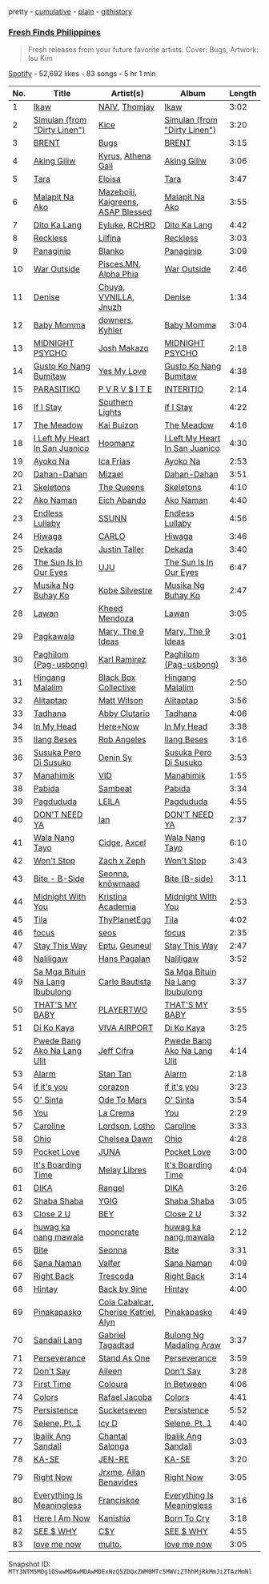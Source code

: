 pretty - [cumulative](/playlists/cumulative/37i9dQZF1DXd41OiKoLJY1.md) - [plain](/playlists/plain/37i9dQZF1DXd41OiKoLJY1) - [githistory](https://github.githistory.xyz/mackorone/spotify-playlist-archive/blob/main/playlists/plain/37i9dQZF1DXd41OiKoLJY1)

### [Fresh Finds Philippines](https://open.spotify.com/playlist/37i9dQZF1DXd41OiKoLJY1)

> Fresh releases from your future favorite artists\. Cover: Bugs, Artwork: Isu Kim

[Spotify](https://open.spotify.com/user/spotify) - 52,692 likes - 83 songs - 5 hr 1 min

| No. | Title | Artist(s) | Album | Length |
|---|---|---|---|---|
| 1 | [Ikaw](https://open.spotify.com/track/5xC60leoMhoPd9jKkmTC9q) | [NAIV](https://open.spotify.com/artist/20slUJYsGQ6lecW91DROiN), [Thomjay](https://open.spotify.com/artist/1bTKOi8dJkTvMajMjikBti) | [Ikaw](https://open.spotify.com/album/3Pey4ZkeKykmkMTSKoj6kl) | 3:02 |
| 2 | [Simulan \(from "Dirty Linen"\)](https://open.spotify.com/track/4a0nV7vaaK8SpQhT6EbitJ) | [Kice](https://open.spotify.com/artist/6kIMW8iywqC1dphocNKtgC) | [Simulan \(from "Dirty Linen"\)](https://open.spotify.com/album/2G6UrD6DaP1hSUFO2Xl65B) | 3:20 |
| 3 | [BRENT](https://open.spotify.com/track/1dCjx8ExOJYcl1fHuXdy4G) | [Bugs](https://open.spotify.com/artist/6G9MlqHkHJ1PaDShA2ZiAN) | [BRENT](https://open.spotify.com/album/5QIxYBd8seKUUzONN51h2k) | 3:15 |
| 4 | [Aking Giliw](https://open.spotify.com/track/2ISmDu33Qtb4Vc5SwN9ZQw) | [Kyrus](https://open.spotify.com/artist/2WN13ZeABzdwbyqbyXK6az), [Athena Gail](https://open.spotify.com/artist/7B2olqCA3cYn1IrKE13V5F) | [Aking Giliw](https://open.spotify.com/album/0BHhPdi6MI9XqfsZPqAXvu) | 3:06 |
| 5 | [Tara](https://open.spotify.com/track/3NimYBOYLIibQkGYqfJ5S5) | [Eloisa](https://open.spotify.com/artist/5mDsFqB6IM7KUbrk9pOZEF) | [Tara](https://open.spotify.com/album/4uRICr5wvf7MgUROIdrAwB) | 3:47 |
| 6 | [Malapit Na Ako](https://open.spotify.com/track/49UjgEWa9wyfvSvbjBlCYE) | [Mazeboiii](https://open.spotify.com/artist/3DFM7ya81iULbYzrxvXzo2), [Kaigreens](https://open.spotify.com/artist/6f4sTsyQi2OkY4hqhVkHka), [ASAP Blessed](https://open.spotify.com/artist/15oWlVKvNYnpDhwRvLUaqn) | [Malapit Na Ako](https://open.spotify.com/album/7GW296BZ1Yp391lBELCiaa) | 3:55 |
| 7 | [Dito Ka Lang](https://open.spotify.com/track/67xU0MqPJ9McrUzTSKKQcD) | [Eyluke](https://open.spotify.com/artist/0upxuPJ3rfJ88WYSQOXZFq), [RCHRD](https://open.spotify.com/artist/3XEPhTiqZhOcAyueu5DlmO) | [Dito Ka Lang](https://open.spotify.com/album/0Jaar1EvYvSqbNyzcIGxg8) | 4:42 |
| 8 | [Reckless](https://open.spotify.com/track/7v9EXUIIfY04MYrTThX4Xw) | [Lilfina](https://open.spotify.com/artist/0tnC36MXlHHOQo2JnDmnTN) | [Reckless](https://open.spotify.com/album/6b9OPYJiLw4OIzBHN1tTiB) | 3:03 |
| 9 | [Panaginip](https://open.spotify.com/track/0PRwyoEl1Y7yFdippZYjeu) | [Blanko](https://open.spotify.com/artist/3uETMeCNufzNR3aJnzY3WM) | [Panaginip](https://open.spotify.com/album/7aeNwQOPTb7ftZNYanXmV7) | 3:09 |
| 10 | [War Outside](https://open.spotify.com/track/0hyWpAM1B7rNdVpewFce5U) | [Pisces.MN](https://open.spotify.com/artist/38Xmv6NoOX157hPeH5Tzsh), [Alpha Phia](https://open.spotify.com/artist/3bkrGwgkizjF6f5XnBY5PX) | [War Outside](https://open.spotify.com/album/1UJIAJgtB9as8t58vmyvXy) | 2:46 |
| 11 | [Denise](https://open.spotify.com/track/4iErngYaU4sjE9N0cLGK4k) | [Chuya](https://open.spotify.com/artist/2GXEVRwL1sW36TxBxq1QsV), [VVNILLA](https://open.spotify.com/artist/77GOFfG6ibHi4EHpJkvUU7), [Jnuzh](https://open.spotify.com/artist/7HyJFrpVIEYmf2tRMVU8hk) | [Denise](https://open.spotify.com/album/3zJZMuU0xs8oFULg5AmzfB) | 1:34 |
| 12 | [Baby Momma](https://open.spotify.com/track/6S5z8hr2R6CRkDvPEFQXqf) | [downers](https://open.spotify.com/artist/4gxLBqfJRbgDef5K0ZXj1S), [Kyhler](https://open.spotify.com/artist/4jsiCHbMpW1rtpslqa6CtW) | [Baby Momma](https://open.spotify.com/album/2WUYYGSYU188rW1Cwautt6) | 3:04 |
| 13 | [MIDNIGHT PSYCHO](https://open.spotify.com/track/2gYgNdoOD8JbsjuF2LckfZ) | [Josh Makazo](https://open.spotify.com/artist/6xx5onyQzBbqxee5Ogqouv) | [MIDNIGHT PSYCHO](https://open.spotify.com/album/6wHkWj00LfcEURR9eWuCuG) | 2:18 |
| 14 | [Gusto Ko Nang Bumitaw](https://open.spotify.com/track/1x2nW4FPLagzO9L8OUlzEh) | [Yes My Love](https://open.spotify.com/artist/2ySp44kTR0uNVfilvTdyuX) | [Gusto Ko Nang Bumitaw](https://open.spotify.com/album/3go6h56xtpMxlqhEnA6lHb) | 4:38 |
| 15 | [PARASITIKO](https://open.spotify.com/track/60wiposLC1z5ZzIjTJhtR0) | [P V R V $ I T E](https://open.spotify.com/artist/609Y4tvqp01F46SC1tTPJf) | [INTERITIO](https://open.spotify.com/album/0ufCu0ITu9g4mYgoe5PO2W) | 2:14 |
| 16 | [If I Stay](https://open.spotify.com/track/5orORQ2flXw1sALhl2duvx) | [Southern Lights](https://open.spotify.com/artist/33wLJl2TFmw8mEDztLnG2F) | [If I Stay](https://open.spotify.com/album/7viBR4NGYOevB1TMwgWbVH) | 4:22 |
| 17 | [The Meadow](https://open.spotify.com/track/5j6fSDMlY0t2skSC7CY6Ze) | [Kai Buizon](https://open.spotify.com/artist/5E0ONvPoq9Y6C6BI0uz430) | [The Meadow](https://open.spotify.com/album/7LMpgC0J9hjYE66vsG7G8u) | 4:16 |
| 18 | [I Left My Heart In San Juanico](https://open.spotify.com/track/2uki8DHdCnQrLMU0hctVwz) | [Hoomanz](https://open.spotify.com/artist/7c5Z38qLsdLhJmb2mjgpIg) | [I Left My Heart In San Juanico](https://open.spotify.com/album/6MENCobAX4nbI1WogwjnRq) | 4:30 |
| 19 | [Ayoko Na](https://open.spotify.com/track/3VEfrWoKPXmFZBhr22jd9V) | [Ica Frias](https://open.spotify.com/artist/4BMJPuY3xYcWASa0vyHaQJ) | [Ayoko Na](https://open.spotify.com/album/1ys9OnR7NP9E17fLk5cdrT) | 2:53 |
| 20 | [Dahan\-Dahan](https://open.spotify.com/track/1qw0Gi0c5UKqVRjNj3121i) | [Mizael](https://open.spotify.com/artist/2QkiE8Wi27b66Q36nXVvrl) | [Dahan\-Dahan](https://open.spotify.com/album/0XDqey9KHBKrnrP5ziVXPh) | 3:51 |
| 21 | [Skeletons](https://open.spotify.com/track/5ufdAHsiJ9A4ypntKVhWnU) | [The Queens](https://open.spotify.com/artist/1QX8vYXPBUyaYRCvA1qKYV) | [Skeletons](https://open.spotify.com/album/1tY7sEV8ygBwdrE9HChje4) | 4:10 |
| 22 | [Ako Naman](https://open.spotify.com/track/4L6YbLtrmQDPL5trE46Y3K) | [Eich Abando](https://open.spotify.com/artist/4P0t8vaBaxjgv6i6bmI3hR) | [Ako Naman](https://open.spotify.com/album/0OAwX0xp3USQa26ZInDMiF) | 4:40 |
| 23 | [Endless Lullaby](https://open.spotify.com/track/6AE0K1CdD9WJCfmlX2ddOa) | [SSUNN](https://open.spotify.com/artist/1GkXuyf7W9WnQhHuBov71K) | [Endless Lullaby](https://open.spotify.com/album/45TeLkHuVP0LNvvcnXCLaF) | 4:56 |
| 24 | [Hiwaga](https://open.spotify.com/track/0rx4HeXRKtxLicgljIFkv3) | [CARLO](https://open.spotify.com/artist/35UTd8xGxIwWnJVfg3n3OY) | [Hiwaga](https://open.spotify.com/album/1hcs5HpI4H57cTBSTKWPnp) | 3:46 |
| 25 | [Dekada](https://open.spotify.com/track/5riQUYoIZ5jDXZD0kqN66W) | [Justin Taller](https://open.spotify.com/artist/6EWxRnepcr37PGDIara8gI) | [Dekada](https://open.spotify.com/album/1G3JgZMBSqp2mUtfIp8eEr) | 3:40 |
| 26 | [The Sun Is In Our Eyes](https://open.spotify.com/track/0htL9fhtoeL1XMFi3mnSTm) | [UJU](https://open.spotify.com/artist/2rc8Sz5mhQYrNg9xkoYlMI) | [The Sun Is In Our Eyes](https://open.spotify.com/album/62KE5bmBpoqYtkLQYMkFJh) | 6:47 |
| 27 | [Musika Ng Buhay Ko](https://open.spotify.com/track/1TkZopiuipMTYBvbBQt4kM) | [Kobe Silvestre](https://open.spotify.com/artist/2iky61v2fEDuLWXKcuyMqX) | [Musika Ng Buhay Ko](https://open.spotify.com/album/4JrD7gAZCobItGYM7Su1Mj) | 2:47 |
| 28 | [Lawan](https://open.spotify.com/track/4DqVXqUyfaile8iPDyklQv) | [Kheed Mendoza](https://open.spotify.com/artist/2tTrLR2zP9657x2hPiGU6Q) | [Lawan](https://open.spotify.com/album/14Z0giUdJX8UqkI8Dj24b9) | 3:05 |
| 29 | [Pagkawala](https://open.spotify.com/track/1aB2oLBLZst99ctao7ul9x) | [Mary, The 9 Ideas](https://open.spotify.com/artist/2rLK4lRZOyqJjbEJQmyi5t) | [Mary, The 9 Ideas](https://open.spotify.com/album/2BLO0iQJICAhMgFHScqO6h) | 3:01 |
| 30 | [Paghilom \(Pag\-usbong\)](https://open.spotify.com/track/33vUEF2CBP224iuRzvKmT7) | [Karl Ramirez](https://open.spotify.com/artist/78JXNSo2xUBaf6L0tmJabL) | [Paghilom \(Pag\-usbong\)](https://open.spotify.com/album/66vQ0M27CEYSqe0ZcxqKOO) | 3:36 |
| 31 | [Hingang Malalim](https://open.spotify.com/track/4xEtETMYA58Z5HAsOTvp5i) | [Black Box Collective](https://open.spotify.com/artist/0wKpCwB9oqKN7Lq6XRnUym) | [Hingang Malalim](https://open.spotify.com/album/4fx72jS6EHLlI2QDBTRpQb) | 2:50 |
| 32 | [Alitaptap](https://open.spotify.com/track/3M9ZlNsdyW7O5yWYYhkqip) | [Matt Wilson](https://open.spotify.com/artist/5xPS5Chr0YYtb1VmZJqz38) | [Alitaptap](https://open.spotify.com/album/63v49wfOqvf4Z0NCMRtV1F) | 3:56 |
| 33 | [Tadhana](https://open.spotify.com/track/2YpR7PNItwMZA5UwrSl5sj) | [Abby Clutario](https://open.spotify.com/artist/3zKyRDryBbAiatjjujZwQL) | [Tadhana](https://open.spotify.com/album/1RgZ5EpDZiSrvaDpfCXKFF) | 4:06 |
| 34 | [In My Head](https://open.spotify.com/track/6WeKau1VmqiuqTBMxGWk4q) | [Here+Now](https://open.spotify.com/artist/0af4cnTm3y78ahi9lVVrRS) | [In My Head](https://open.spotify.com/album/3KyYyXpZ91aKMahmX8C6o6) | 3:38 |
| 35 | [Ilang Beses](https://open.spotify.com/track/0RkkYf1AAfyZgJm3pltz5I) | [Rob Angeles](https://open.spotify.com/artist/7Et4VZZkCNROFXQHje3LHH) | [Ilang Beses](https://open.spotify.com/album/4W1VHmkocdu1qFa4vIM0bn) | 3:16 |
| 36 | [Susuka Pero Di Susuko](https://open.spotify.com/track/6oyE0g9YMWRkHcjlKnSAPk) | [Denin Sy](https://open.spotify.com/artist/42gcHqku5AvQyAEkIj27Jt) | [Susuka Pero Di Susuko](https://open.spotify.com/album/6yjEXos2M6KnAmkMMaF2l4) | 3:53 |
| 37 | [Manahimik](https://open.spotify.com/track/3HSyOAMNBhgjpVwGfXlV9P) | [VID](https://open.spotify.com/artist/5mtu6plEC7sUWGo68fi6q1) | [Manahimik](https://open.spotify.com/album/0xZuLes0dhp1V9BamJxd0D) | 1:55 |
| 38 | [Pabida](https://open.spotify.com/track/5CMBQ9i7oZosIyBsklzyn6) | [Sambeat](https://open.spotify.com/artist/2LITluyXgELqjIQc2SOFRP) | [Pabida](https://open.spotify.com/album/5Z3jO2NX9EfEWrjolOvF6b) | 3:34 |
| 39 | [Pagdududa](https://open.spotify.com/track/3SubhB3rBDLT3B3RSqPtrx) | [LEILA](https://open.spotify.com/artist/3PuI7h8Gfqdn9YyicCb10v) | [Pagdududa](https://open.spotify.com/album/6sYspOIompcaSVViclOWHk) | 4:55 |
| 40 | [DON'T NEED YA](https://open.spotify.com/track/4QvoUCFKkCNCWx3EW8Ln9f) | [Ian](https://open.spotify.com/artist/0cGEajsmUu72utDiZfM9lY) | [DON'T NEED YA](https://open.spotify.com/album/3GP2Q2zZ8doFGbOIf3HAS8) | 2:37 |
| 41 | [Wala Nang Tayo](https://open.spotify.com/track/2UViY0UWtHK1ke4HIuTHkh) | [Cidge](https://open.spotify.com/artist/6eAjNftqqRLppEILHT7rm7), [Axcel](https://open.spotify.com/artist/0qDIpMHnSe96vV0rqtlK9q) | [Wala Nang Tayo](https://open.spotify.com/album/6eIAlodZ3C6HG2lT736bkC) | 6:10 |
| 42 | [Won't Stop](https://open.spotify.com/track/18clc0q7L2NmQCaW0Jgfhy) | [Zach x Zeph](https://open.spotify.com/artist/4CYeHT9n7RrHjp3SGS455I) | [Won't Stop](https://open.spotify.com/album/16hzbzlEkhY0G4qrHIZVF5) | 3:43 |
| 43 | [Bite \- B\-Side](https://open.spotify.com/track/1kI1E4RcKNuWorLvzga6Hq) | [Seonna](https://open.spotify.com/artist/0joIRp90jblIA0s5GWwmBw), [knōwmaad](https://open.spotify.com/artist/1fLR67iN8Rm9atDIhgMbAU) | [Bite \(B\-side\)](https://open.spotify.com/album/6pea1H1y5G09LF0MCHwMUc) | 3:11 |
| 44 | [Midnight With You](https://open.spotify.com/track/29Rq6J0bsjQ9HWRlTPyGz2) | [Kristina Academia](https://open.spotify.com/artist/5K056ydoaFCoR0zfsr2MD2) | [Midnight With You](https://open.spotify.com/album/1fEGDs0f10JJuF0dAQODXq) | 2:53 |
| 45 | [Tila](https://open.spotify.com/track/40CWJsQphBFTnm2o0JDWBl) | [ThyPlanetEgg](https://open.spotify.com/artist/5dXnRa5vXutaJpIZfRLUva) | [Tila](https://open.spotify.com/album/35DRGbRA4oxcmilfiKEwt0) | 4:02 |
| 46 | [focus](https://open.spotify.com/track/4PnDDnjFvjRC723kgQ7kf8) | [seos](https://open.spotify.com/artist/3ARcA6vRUflFo0cG4qgrKW) | [focus](https://open.spotify.com/album/0v8JfOwe6AxJUI7XuuyOvC) | 2:35 |
| 47 | [Stay This Way](https://open.spotify.com/track/2l1aEKM9s7oKs23EM4M2TE) | [Eptu](https://open.spotify.com/artist/6Nvf6NU0aWICRUxk3tVpXB), [Geuneul](https://open.spotify.com/artist/6uSaCBHrprsu7g60k2pcIW) | [Stay This Way](https://open.spotify.com/album/5DsUfCu6K9nQ3hKy6WFwIb) | 2:47 |
| 48 | [Naliligaw](https://open.spotify.com/track/0tI4kJ4rfbJzp1eY5IIEpM) | [Hans Pagalan](https://open.spotify.com/artist/2uRXcHgMmh3J03rZrIlMOP) | [Naliligaw](https://open.spotify.com/album/28cqbwWFFf8YEOmZ0RvBH8) | 3:52 |
| 49 | [Sa Mga Bituin Na Lang Ibubulong](https://open.spotify.com/track/4tilch5mBaQxzeykOaq3ra) | [Carlo Bautista](https://open.spotify.com/artist/3SwnBBc7T2hYRPnPGUDmh9) | [Sa Mga Bituin Na Lang Ibubulong](https://open.spotify.com/album/4wviywxetjc2EbLovm1DB1) | 3:37 |
| 50 | [THAT'S MY BABY](https://open.spotify.com/track/1o1Z58MIuGdh6wWjAVaKk3) | [PLAYERTWO](https://open.spotify.com/artist/4wjgqUtfS9TNfMHhjEqAb7) | [THAT'S MY BABY](https://open.spotify.com/album/7paiBbiE47HIMd3x5HQPCJ) | 3:55 |
| 51 | [Di Ko Kaya](https://open.spotify.com/track/7gksJKtNjsAEuUvy0LikCw) | [VIVA AIRPORT](https://open.spotify.com/artist/5D5D96KzUnlgKzaYPqDIn0) | [Di Ko Kaya](https://open.spotify.com/album/3wxQ7mC6YhIrA5wrOMrK2m) | 3:25 |
| 52 | [Pwede Bang Ako Na Lang Ulit](https://open.spotify.com/track/5C0qiTrshrTIX39Mghx0qP) | [Jeff Cifra](https://open.spotify.com/artist/1rDZsKJMNkRas9AZRQqwws) | [Pwede Bang Ako Na Lang Ulit](https://open.spotify.com/album/4z7xaGq9T4CcKOFYLpENsH) | 4:14 |
| 53 | [Alarm](https://open.spotify.com/track/6hUbRR7p5gbKEwy58Hx9tz) | [Stan Tan](https://open.spotify.com/artist/4duhsBPQoYg4a0uvyKvBhH) | [Alarm](https://open.spotify.com/album/2GDVEeLUEcOySzihxIbEga) | 2:18 |
| 54 | [if it's you](https://open.spotify.com/track/3l4CLionIkejhdXqVbSjlz) | [corazon](https://open.spotify.com/artist/0I8hb4wojjiRmXHUqAyRFo) | [if it's you](https://open.spotify.com/album/7fXsyBwFSuiOb1UbW6svCq) | 3:23 |
| 55 | [O' Sinta](https://open.spotify.com/track/0zAV8rYo4BCn5jVJF3h6Wv) | [Ode To Mars](https://open.spotify.com/artist/6etJcEI2w59O6B0PDsMS8U) | [O' Sinta](https://open.spotify.com/album/6igvPzuBV8LlEsHTQWAWwl) | 3:54 |
| 56 | [You](https://open.spotify.com/track/4bo2lCA1iUYVEo8lY3hUk7) | [La Crema](https://open.spotify.com/artist/14rN9CCEd6amLJxcnRpnph) | [You](https://open.spotify.com/album/75xlBb4PuFaIALFZ3xIlNK) | 2:29 |
| 57 | [Caroline](https://open.spotify.com/track/0H9wx9ciDagjAf6jYWXgD5) | [Lordson](https://open.spotify.com/artist/3ZbvKIiMZLvfLIAyyleODZ), [Lotho](https://open.spotify.com/artist/5FcgDmGKXGtdhSj3i8pVpQ) | [Caroline](https://open.spotify.com/album/04kV49Fzlyu0w98jDUpMhW) | 3:33 |
| 58 | [Ohio](https://open.spotify.com/track/6kH0CfhLZ8u8a8dAHU41RF) | [Chelsea Dawn](https://open.spotify.com/artist/5ivM0OETR0pUou4EesF1G0) | [Ohio](https://open.spotify.com/album/5MptfXOQkdhmVDUZbALxll) | 4:28 |
| 59 | [Pocket Love](https://open.spotify.com/track/0Yyv0l7aCy6yirbzLM4Bo6) | [JUNA](https://open.spotify.com/artist/320c4FrMt0pfsfhhawLm0a) | [Pocket Love](https://open.spotify.com/album/18i89V4FXocgbo2kcFcCGC) | 3:00 |
| 60 | [It's Boarding Time](https://open.spotify.com/track/0K26jx61Bt601cDezgnSMu) | [Melay Libres](https://open.spotify.com/artist/2OvBdzSYQie2o9FGydtz2k) | [It's Boarding Time](https://open.spotify.com/album/0n7eVVigFnSDMPd484f23u) | 4:04 |
| 61 | [DIKA](https://open.spotify.com/track/4e5qNv9gXHb7NYtptDYxuJ) | [Rangel](https://open.spotify.com/artist/0bleiPugTnkqSUBnepa7Xi) | [DIKA](https://open.spotify.com/album/6LxvwPdCLLVzMVjFE7eN9S) | 3:26 |
| 62 | [Shaba Shaba](https://open.spotify.com/track/7iGxw1v7pjyV7ItuLcMxQa) | [YGIG](https://open.spotify.com/artist/04mJjT5cUTgh48V42KlL1U) | [Shaba Shaba](https://open.spotify.com/album/7k6rO7aOLlEQRzKgV6MibC) | 3:05 |
| 63 | [Close 2 U](https://open.spotify.com/track/33ENc4gz8QUU5Ob7OGeWqF) | [BEY](https://open.spotify.com/artist/6MYSHBS05JhG9w72ZONg9r) | [Close 2 U](https://open.spotify.com/album/5fSUB6XkKUpNVUjQKqTGbQ) | 3:32 |
| 64 | [huwag ka nang mawala](https://open.spotify.com/track/1tqQvcjOiBdtjJe6QllxB0) | [mooncrate](https://open.spotify.com/artist/0Qk3nj7X8lCFIbBw6fffdC) | [huwag ka nang mawala](https://open.spotify.com/album/5Q6Y59J14wbx68r7Gae5z1) | 2:12 |
| 65 | [Bite](https://open.spotify.com/track/0AVSj3NYlGQjTfVUM7ikt3) | [Seonna](https://open.spotify.com/artist/0joIRp90jblIA0s5GWwmBw) | [Bite](https://open.spotify.com/album/30irPQi47oRuZidmNmLxp1) | 3:31 |
| 66 | [Sana Naman](https://open.spotify.com/track/1yXZFbOoVTavqjOA4LaUbl) | [Valfer](https://open.spotify.com/artist/7jBRVBJ512SxfO12xb6OPH) | [Sana Naman](https://open.spotify.com/album/2XpfYrb3DflLeiNDc3eXVd) | 4:09 |
| 67 | [Right Back](https://open.spotify.com/track/58H8HW6a37LQlQZkspZAvy) | [Trescoda](https://open.spotify.com/artist/4A98hy3K6soG8jYlISrUhj) | [Right Back](https://open.spotify.com/album/3Jn802r3uBjv2xa4N3OJyo) | 3:14 |
| 68 | [Hintay](https://open.spotify.com/track/2xCHSiBR0X0XzztkWK57eK) | [Back by 9ine](https://open.spotify.com/artist/0roPa5TXZI5RjPkrMAOf7W) | [Hintay](https://open.spotify.com/album/1CF6njrGT3j8sbcW9AYshW) | 4:00 |
| 69 | [Pinakapasko](https://open.spotify.com/track/1Sb4HG4opx0SnaEAanhyio) | [Cola Cabalcar](https://open.spotify.com/artist/3QIIqSTYfFXmm3vrZkZcjV), [Cherise Katriel](https://open.spotify.com/artist/5w0v3Y4sMwMokCwiHeVDIN), [Alyn](https://open.spotify.com/artist/3H3vO3fVRiBYiKYqTQ1nXM) | [Pinakapasko](https://open.spotify.com/album/3Cz4yIl04VbrO3bu5udcnR) | 4:49 |
| 70 | [Sandali Lang](https://open.spotify.com/track/5QptHjHbjuAdQRQmDx7tBt) | [Gabriel Tagadtad](https://open.spotify.com/artist/6CadRLbU858nkPpPPkA3KC) | [Bulong Ng Madaling Araw](https://open.spotify.com/album/4yt6iKolTp4yb6cNCqpsbl) | 3:37 |
| 71 | [Perseverance](https://open.spotify.com/track/742z3bjfNIEXoyimIlsPM9) | [Stand As One](https://open.spotify.com/artist/14yJ1z4ps3uUZVCKHugzt2) | [Perseverance](https://open.spotify.com/album/10tUhSp8PYksNZrjfE0t3G) | 3:59 |
| 72 | [Don't Say](https://open.spotify.com/track/7iUXbSMsNExLUq25zhJeva) | [Aileen](https://open.spotify.com/artist/1phEgNADDXuh6C6G1tkagH) | [Don't Say](https://open.spotify.com/album/6xi9WWJRitZJ05R3HaOsbX) | 3:28 |
| 73 | [First Time](https://open.spotify.com/track/03Q3bxg6Z9W1fx1rF2D40R) | [Coloura](https://open.spotify.com/artist/22YlJuPLhTsW9m4fptz4r3) | [In Between](https://open.spotify.com/album/1ZloMlDghZCZiJLO00e0hu) | 4:06 |
| 74 | [Colors](https://open.spotify.com/track/1qKY6XYxsNNiGxVGfFTT8a) | [Rafael Jacoba](https://open.spotify.com/artist/2B2UW6jlWymHG8mbb0Hnpz) | [Colors](https://open.spotify.com/album/0jo74PpmCI4S7IcJj99vJb) | 4:41 |
| 75 | [Persistence](https://open.spotify.com/track/6roKsAPzZPjJVlEZqmJYul) | [Sucketseven](https://open.spotify.com/artist/3yBQJ7crurvce0p35ywM4L) | [Persistence](https://open.spotify.com/album/2D4S4MXrGEKBhTToEOFRL0) | 5:52 |
| 76 | [Selene, Pt\. 1](https://open.spotify.com/track/1Jtmq4Xza2DkCPK5K790mj) | [Icy D](https://open.spotify.com/artist/0DrnDxPyiRdLOa75RPrA2e) | [Selene, Pt\. 1](https://open.spotify.com/album/1DkQ2Cn7Hy6IiENiyz1xvA) | 4:40 |
| 77 | [Ibalik Ang Sandali](https://open.spotify.com/track/5OBQ6YEGecRifkCRRqj2sh) | [Chantal Salonga](https://open.spotify.com/artist/2AXiSomDJBAE14VahoT1DZ) | [Ibalik Ang Sandali](https://open.spotify.com/album/0UB1ND1rTUEvJLEzSa5auq) | 3:03 |
| 78 | [KA\-SE](https://open.spotify.com/track/1Db3XWRWtdrKw32PQg5CN4) | [JEN\-RE](https://open.spotify.com/artist/05eJ8H9uHZIx3GFOWAjd46) | [KA\-SE](https://open.spotify.com/album/4McGnXlfK3hDFp5CDvWcTl) | 3:20 |
| 79 | [Right Now](https://open.spotify.com/track/6uxbfrbjHr0DIzSMdrrJxW) | [Jrxme](https://open.spotify.com/artist/08rpVm7QVoQQhXWAirxqv3), [Allan Benavides](https://open.spotify.com/artist/1jvqBSm4pVPxklyp6hxnHg) | [Right Now](https://open.spotify.com/album/2kr2VvfSEWCqm96Ct0buIv) | 3:05 |
| 80 | [Everything Is Meaningless](https://open.spotify.com/track/6Np8bnukg8UW161IVKIzb8) | [Franciskoe](https://open.spotify.com/artist/73s6RRWrA8DakmvmS4o8ae) | [Everything Is Meaningless](https://open.spotify.com/album/2xnmPAfUr7Nf7niBDwQ9E6) | 3:16 |
| 81 | [Here I Am Now](https://open.spotify.com/track/6JakUGgDQUZ9Edw1R2MIXc) | [Kanishia](https://open.spotify.com/artist/5rR4NdXCcE4GxT2QPJSwX8) | [Born To Cry](https://open.spotify.com/album/3ehjDCataFjdJl0AwDogQu) | 3:18 |
| 82 | [SEE $ WHY](https://open.spotify.com/track/3L6RdLPR3P7BrT5UNi2hjF) | [C$Y](https://open.spotify.com/artist/4tM5ely6ggNwY9CN9EvLEi) | [SEE $ WHY](https://open.spotify.com/album/2tZA8bKL0Bft615TNkmIJX) | 4:55 |
| 83 | [love me now](https://open.spotify.com/track/1lpH3kJnUAcD0DzP3zEl2t) | [multo.](https://open.spotify.com/artist/3SD4lHl6PLfYUdwzOMUDMP) | [love me now](https://open.spotify.com/album/0UuV6yrQj6ZxvsQr4ujycq) | 3:05 |

Snapshot ID: `MTY3NTM5MDg1OSwwMDAwMDAwMDExNzQ5ZDQxZWM0MTc5MWViZThhMjRkMmJiZTAzMmNl`
